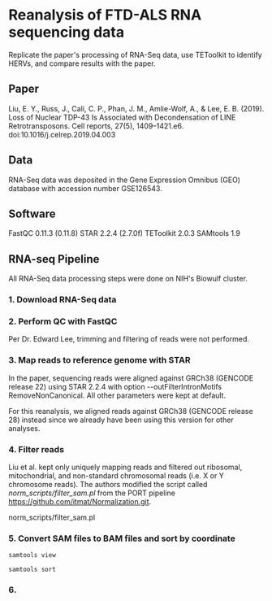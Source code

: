 # Reanalysis of FTD-ALS RNA sequencing data

Replicate the paper's processing of RNA-Seq data, use TEToolkit to identify HERVs, and compare results with the paper. 

## Paper

Liu, E. Y., Russ, J., Cali, C. P., Phan, J. M., Amlie-Wolf, A., & Lee, E. B. (2019). Loss of Nuclear TDP-43 Is Associated with Decondensation of LINE Retrotransposons. Cell reports, 27(5), 1409–1421.e6. doi:10.1016/j.celrep.2019.04.003

## Data

RNA-Seq data was deposited in the Gene Expression Omnibus (GEO) database with accession number GSE126543.

## Software

FastQC 0.11.3 (0.11.8)
STAR 2.2.4 (2.7.0f)
TEToolkit 2.0.3
SAMtools 1.9


## RNA-seq Pipeline

All RNA-Seq data processing steps were done on NIH's Biowulf cluster.

### 1. Download RNA-Seq data

### 2. Perform QC with FastQC

Per Dr. Edward Lee, trimming and filtering of reads were not performed. 

### 3. Map reads to reference genome with STAR

In the paper, sequencing reads were aligned against GRCh38 (GENCODE release 22) using STAR 2.2.4 with option --outFilterIntronMotifs RemoveNonCanonical. All other parameters were kept at default.

For this reanalysis, we aligned reads against GRCh38 (GENCODE release 28) instead since we already have been using this version for other analyses.

### 4. Filter reads

Liu et al. kept only uniquely mapping reads and filtered out ribosomal, mitochondrial, and non-standard chromosomal reads (i.e. X or Y chromosome reads). The authors modified the script called *norm_scripts/filter_sam.pl* from the PORT pipeline https://github.com/itmat/Normalization.git. 

norm_scripts/filter_sam.pl

### 5. Convert SAM files to BAM files and sort by coordinate 

`samtools view`

`samtools sort`

### 6. 

